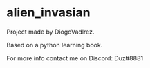# alien_invasian
Project made by DiogoVadlrez.

Based on a python learning book.

For more info contact me on Discord: Duz#8881
